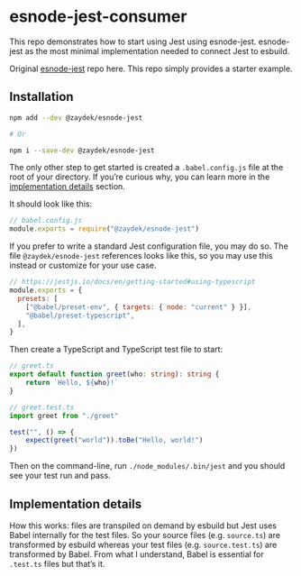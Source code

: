 # esnode-jest-consumer

This repo demonstrates how to start using Jest using esnode-jest. esnode-jest as the most minimal implementation needed
to connect Jest to esbuild.

Original [esnode-jest](https://github.com/zaydek/esnode-jest) repo here. This repo simply provides a starter example.

## Installation

```sh
npm add --dev @zaydek/esnode-jest

# Or

npm i --save-dev @zaydek/esnode-jest
```

The only other step to get started is created a `.babel.config.js` file at the root of your directory. If you’re curious
why, you can learn more in the [implementation details](#implementation-details) section.

It should look like this:

```js
// babel.config.js
module.exports = require("@zaydek/esnode-jest")
```

If you prefer to write a standard Jest configuration file, you may do so. The file `@zaydek/esnode-jest` references
looks like this, so you may use this instead or customize for your use case.

<!-- prettier-ignore -->
```js
// https://jestjs.io/docs/en/getting-started#using-typescript
module.exports = {
  presets: [
    ["@babel/preset-env", { targets: { node: "current" } }],
    "@babel/preset-typescript",
  ],
}
```

Then create a TypeScript and TypeScript test file to start:

```ts
// greet.ts
export default function greet(who: string): string {
	return `Hello, ${who}!`
}
```

```ts
// greet.test.ts
import greet from "./greet"

test("", () => {
	expect(greet("world")).toBe("Hello, world!")
})
```

Then on the command-line, run `./node_modules/.bin/jest` and you should see your test run and pass.

## Implementation details

How this works: files are transpiled on demand by esbuild but Jest uses Babel internally for the test files. So your
source files (e.g. `source.ts`) are transformed by esbuild whereas your test files (e.g. `source.test.ts`) are
transformed by Babel. From what I understand, Babel is essential for `.test.ts` files but that’s it.
